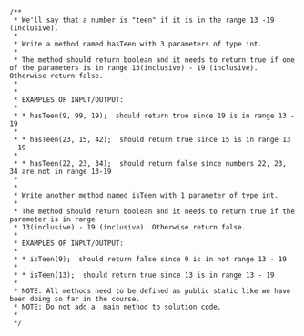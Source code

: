     /**
     * We'll say that a number is "teen" if it is in the range 13 -19 (inclusive).
     *
     * Write a method named hasTeen with 3 parameters of type int.
     *
     * The method should return boolean and it needs to return true if one of the parameters is in range 13(inclusive) - 19 (inclusive). Otherwise return false.
     *
     *
     * EXAMPLES OF INPUT/OUTPUT:
     *
     * * hasTeen(9, 99, 19);  should return true since 19 is in range 13 - 19
     *
     * * hasTeen(23, 15, 42);  should return true since 15 is in range 13 - 19
     *
     * * hasTeen(22, 23, 34);  should return false since numbers 22, 23, 34 are not in range 13-19
     *
     *
     * Write another method named isTeen with 1 parameter of type int.
     *
     * The method should return boolean and it needs to return true if the parameter is in range 
     * 13(inclusive) - 19 (inclusive). Otherwise return false.
     *
     * EXAMPLES OF INPUT/OUTPUT:
     *
     * * isTeen(9);  should return false since 9 is in not range 13 - 19
     *
     * * isTeen(13);  should return true since 13 is in range 13 - 19
     *
     * NOTE: All methods need to be defined as public static like we have been doing so far in the course.
     * NOTE: Do not add a  main method to solution code.
     *
     */
